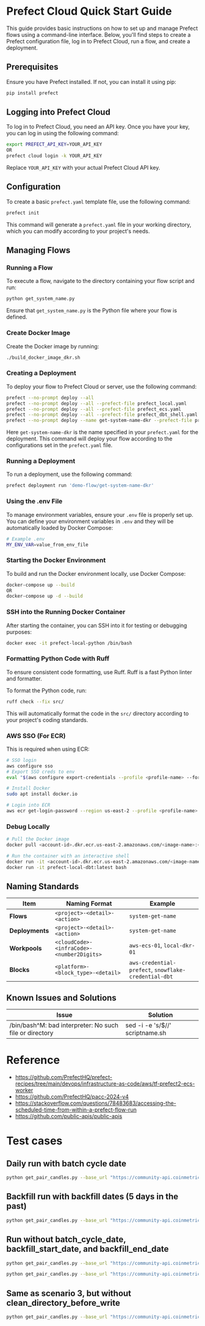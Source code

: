 
# Prefect Cloud Quick Start Guide

This guide provides basic instructions on how to set up and manage Prefect flows using a command-line interface. Below, you'll find steps to create a Prefect configuration file, log in to Prefect Cloud, run a flow, and create a deployment.

## Prerequisites

Ensure you have Prefect installed. If not, you can install it using pip:

```bash
pip install prefect
```

## Logging into Prefect Cloud

To log in to Prefect Cloud, you need an API key. Once you have your key, you can log in using the following command:

```bash
export PREFECT_API_KEY=YOUR_API_KEY
OR
prefect cloud login -k YOUR_API_KEY
```

Replace `YOUR_API_KEY` with your actual Prefect Cloud API key.

## Configuration

To create a basic `prefect.yaml` template file, use the following command:

```bash
prefect init
```

This command will generate a `prefect.yaml` file in your working directory, which you can modify according to your project's needs.

## Managing Flows

### Running a Flow

To execute a flow, navigate to the directory containing your flow script and run:

```bash
python get_system_name.py
```

Ensure that `get_system_name.py` is the Python file where your flow is defined.

### Create Docker Image

Create the Docker image by running:

```bash
./build_docker_image_dkr.sh
```

### Creating a Deployment

To deploy your flow to Prefect Cloud or server, use the following command:

```bash
prefect --no-prompt deploy --all
prefect --no-prompt deploy --all --prefect-file prefect_local.yaml
prefect --no-prompt deploy --all --prefect-file prefect_ecs.yaml
prefect --no-prompt deploy --all --prefect-file prefect_dbt_shell.yaml
prefect --no-prompt deploy --name get-system-name-dkr --prefect-file prefect_local.yaml
```

Here `get-system-name-dkr` is the name specified in your `prefect.yaml` for the deployment. This command will deploy your flow according to the configurations set in the `prefect.yaml` file.

### Running a Deployment

To run a deployment, use the following command:

```bash
prefect deployment run 'demo-flow/get-system-name-dkr'
```

### Using the .env File

To manage environment variables, ensure your `.env` file is properly set up. You can define your environment variables in `.env` and they will be automatically loaded by Docker Compose:

```bash
# Example .env
MY_ENV_VAR=value_from_env_file
```

### Starting the Docker Environment

To build and run the Docker environment locally, use Docker Compose:

```bash
docker-compose up --build
OR
docker-compose up -d --build
```

### SSH into the Running Docker Container

After starting the container, you can SSH into it for testing or debugging purposes:

```bash
docker exec -it prefect-local-python /bin/bash
```

### Formatting Python Code with Ruff

To ensure consistent code formatting, use Ruff. Ruff is a fast Python linter and formatter.

To format the Python code, run:

```bash
ruff check --fix src/
```

This will automatically format the code in the `src/` directory according to your project's coding standards.

### AWS SSO (For ECR)

This is required when using ECR:

```bash
# SSO login
aws configure sso
# Export SSO creds to env
eval "$(aws configure export-credentials --profile <profile-name> --format env)"

# Install Docker
sudo apt install docker.io

# Login into ECR
aws ecr get-login-password --region us-east-2 --profile <profile-name> | docker login --username AWS --password-stdin <account-id>.dkr.ecr.us-east-2.amazonaws.com
```

### Debug Locally

```bash
# Pull the Docker image
docker pull <account-id>.dkr.ecr.us-east-2.amazonaws.com/<image-name>:<tag-name>

# Run the container with an interactive shell
docker run -it <account-id>.dkr.ecr.us-east-2.amazonaws.com/<image-name>:<tag-name> /bin/bash
docker run -it prefect-local-dbt:latest bash
```

## Naming Standards

| **Item**        | **Naming Format**                         | **Example**                                          |
| --------------- | ----------------------------------------- | ---------------------------------------------------- |
| **Flows**       | `<project>-<detail>-<action>`             | `system-get-name`                                    |
| **Deployments** | `<project>-<detail>-<action>`             | `system-get-name`                                    |
| **Workpools**   | `<cloudCode>-<infraCode>-<number2Digits>` | `aws-ecs-01`, `local-dkr-01`                         |
| **Blocks**      | `<platform>-<block_type>-<detail>`        | `aws-credential-prefect`, `snowflake-credential-dbt` |

## Known Issues and Solutions

| **Issue**                                               | **Solution**                      |
| ------------------------------------------------------- | --------------------------------- |
| /bin/bash^M: bad interpreter: No such file or directory | sed -i -e 's/$//' scriptname.sh |

# Reference

- https://github.com/PrefectHQ/prefect-recipes/tree/main/devops/infrastructure-as-code/aws/tf-prefect2-ecs-worker
- https://github.com/PrefectHQ/pacc-2024-v4
- https://stackoverflow.com/questions/78483683/accessing-the-scheduled-time-from-within-a-prefect-flow-run
- https://github.com/public-apis/public-apis

# Test cases 
## Daily run with batch cycle date
```bash
python get_pair_candles.py --base_url "https://community-api.coinmetrics.io/v4/timeseries" --endpoint "/pair-candles" --frequency "1d" --page_size "1500" --s3_bucket "dev-entechlog-landing-zone" --s3_key_prefix "source=coinmetrics/event_name=pair-candles" --run_type "daily" --batch_cycle_date "2024-04-20" --clean_directory_before_write
```

## Backfill run with backfill dates (5 days in the past)
```bash
python get_pair_candles.py --base_url "https://community-api.coinmetrics.io/v4/timeseries" --endpoint "/pair-candles" --frequency "1d" --page_size "1500" --s3_bucket "dev-entechlog-landing-zone" --s3_key_prefix "source=coinmetrics/event_name=pair-candles" --run_type "backfill" --backfill_start_date "2024-04-15" --backfill_end_date "2024-04-19" --clean_directory_before_write
```

## Run without batch_cycle_date, backfill_start_date, and backfill_end_date
```bash
python get_pair_candles.py --base_url "https://community-api.coinmetrics.io/v4/timeseries" --endpoint "/pair-candles" --frequency "1d" --page_size "1500" --s3_bucket "dev-entechlog-landing-zone" --s3_key_prefix "source=coinmetrics/event_name=pair-candles" --run_type "daily" --clean_directory_before_write

python get_pair_candles.py --base_url "https://community-api.coinmetrics.io/v4/timeseries" --endpoint "/pair-candles" --frequency "1d" --page_size "1500" --s3_bucket "dev-entechlog-landing-zone" --s3_key_prefix "source=coinmetrics/event_name=pair-candles" --run_type "backfill" --clean_directory_before_write
```

## Same as scenario 3, but without clean_directory_before_write
```bash
python get_pair_candles.py --base_url "https://community-api.coinmetrics.io/v4/timeseries" --endpoint "/pair-candles" --frequency "1d" --page_size "1500" --s3_bucket "dev-entechlog-landing-zone" --s3_key_prefix "source=coinmetrics/event_name=pair-candles" --run_type "daily"
```